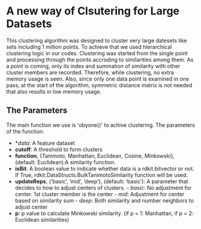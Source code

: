 # A new way of Clsutering for Large Datasets

This clustering algorithm was designed to cluster very large datesets like sets including 1 million points. To achieve that we used hierarchical clustering logic in our codes. Clustering was started from the single point and processing through the points accroding to similarities among them. As a point is coming, only its index and summation of similarity with other cluster members are recorded. Therefore, while clustering, no extra memory usage is seen. Also, since only one data point is examined in one pass, at the start of the algorithm, symmetric distance matrix is not needed that also results in low memory usage. 

## The Parameters

The main function we use is  'obyone()' to achive clustering. The parameters of the function:

- **data*: A feature dataset
- **cutoff**: A threshold to form clusters
- **function**, {Tanimoto, Manhattan, Euclidean, Cosine, Minkowski}, (default: Euclidean):A similarity function.
- **isBit**: A boolean value to indicate whether data is a rdkit.bitvector or not. If True, rdkit.DataStructs.BulkTanimotoSimilarity function will be used.
- **updateReps**, {‘basic’, ’mid’, ’deep’}, (default: ‘basic’): A parameter that decides to how to adjust centers of clusters.
         - *basic*: No adjustment for center. 1st cluster member is the center
         - *mid*: Adjustment for center based on similarity sum
         - *deep*: Both similarity and number neighbors to adjust center
- **p**: p value to calculate Minkowski similarity. (if p = 1: Manhattan, if p = 2: Euclidean similarities) 
